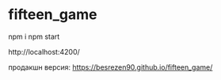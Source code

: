 # fifteen_game

npm i
npm start

http://localhost:4200/

продакшн версия: https://besrezen90.github.io/fifteen_game/
